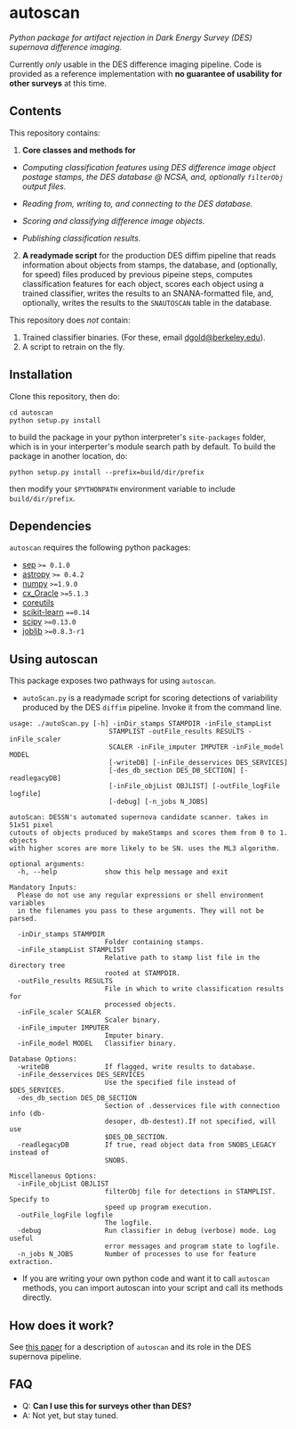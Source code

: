 # autoscan 

*Python package for artifact rejection in Dark Energy
 Survey (DES) supernova difference imaging.*
 
 Currently *only* usable in the DES difference imaging pipeline. Code is provided as a reference implementation with **no guarantee of usability for other surveys** at this time.

## Contents

This repository contains:
    
1. **Core classes and methods for**
        
  * *Computing classification features using DES difference image
  object postage stamps, the DES database @ NCSA, and,
  optionally `filterObj` output files.*

  * *Reading from, writing to, and connecting to the DES database.*
      
  * *Scoring and classifying difference image objects.*
	    
  * *Publishing classification results.*
    
2. **A readymade script** for the production DES diffim pipeline that
reads information about objects from stamps, the database, and
(optionally, for speed) files produced by previous pipeine steps,
computes classification features for each object, scores each
object using a trained classifier, writes the results to an
SNANA-formatted file, and, optionally, writes the results to the
`SNAUTOSCAN` table in the database.

This repository does *not* contain:
     
1. Trained classifier binaries. (For these, email dgold@berkeley.edu).
2. A script to retrain on the fly.

## Installation

Clone this repository, then do:

    cd autoscan
    python setup.py install

to build the package in your python interpreter's `site-packages`
folder, which is in your interperter's module search path by default.
To build the package in another location, do:

    python setup.py install --prefix=build/dir/prefix

then modify your `$PYTHONPATH` environment variable to include
`build/dir/prefix`.

## Dependencies

`autoscan` requires the following python packages:

* [sep](https://github.com/kbarbary/sep) `>= 0.1.0`
* [astropy](http://www.astropy.org/) `>= 0.4.2`
* [numpy](http://www.numpy.org/) `>=1.9.0`
* [cx_Oracle](http://cx-oracle.sourceforge.net/) `>=5.1.3`
* [coreutils](https://dessvn.cosmology.illinois.edu/websvn/desdm/devel/CoreUtils/) 
* [scikit-learn](http://scikit-learn.org/stable/) `==0.14`
* [scipy](http://www.scipy.org) `>=0.13.0`
* [joblib](https://pythonhosted.org/joblib) `>=0.8.3-r1`

## Using autoscan

This package exposes two pathways for using `autoscan`. 

* `autoScan.py` is a readymade script for scoring detections
of variability produced by the DES `diffim` pipeline. Invoke it
from the command line. 

````
usage: ./autoScan.py [-h] -inDir_stamps STAMPDIR -inFile_stampList
                         STAMPLIST -outFile_results RESULTS -inFile_scaler
                         SCALER -inFile_imputer IMPUTER -inFile_model MODEL
                         [-writeDB] [-inFile_desservices DES_SERVICES]
                         [-des_db_section DES_DB_SECTION] [-readlegacyDB]
                         [-inFile_objList OBJLIST] [-outFile_logFile logfile]
                         [-debug] [-n_jobs N_JOBS]

autoScan: DESSN's automated supernova candidate scanner. takes in 51x51 pixel
cutouts of objects produced by makeStamps and scores them from 0 to 1. objects
with higher scores are more likely to be SN. uses the ML3 algorithm.

optional arguments:
  -h, --help            show this help message and exit

Mandatory Inputs:
  Please do not use any regular expressions or shell environment variables
  in the filenames you pass to these arguments. They will not be parsed.

  -inDir_stamps STAMPDIR
                        Folder containing stamps.
  -inFile_stampList STAMPLIST
                        Relative path to stamp list file in the directory tree
                        rooted at STAMPDIR.
  -outFile_results RESULTS
                        File in which to write classification results for
                        processed objects.
  -inFile_scaler SCALER
                        Scaler binary.
  -inFile_imputer IMPUTER
                        Imputer binary.
  -inFile_model MODEL   Classifier binary.

Database Options:
  -writeDB              If flagged, write results to database.
  -inFile_desservices DES_SERVICES
                        Use the specified file instead of $DES_SERVICES.
  -des_db_section DES_DB_SECTION
                        Section of .desservices file with connection info (db-
                        desoper, db-destest).If not specified, will use
                        $DES_DB_SECTION.
  -readlegacyDB         If true, read object data from SNOBS_LEGACY instead of
                        SNOBS.

Miscellaneous Options:
  -inFile_objList OBJLIST
                        filterObj file for detections in STAMPLIST. Specify to
                        speed up program execution.
  -outFile_logFile logfile
                        The logfile.
  -debug                Run classifier in debug (verbose) mode. Log useful
                        error messages and program state to logfile.
  -n_jobs N_JOBS        Number of processes to use for feature extraction.
````

* If you are writing your own python code and want it to call
  `autoscan` methods, you can import autoscan into your script and
  call its methods directly.

## How does it work? 

See [this paper](http://arxiv.org/abs/1504.02936) 
for a description of `autoscan` and its role in the 
DES supernova pipeline. 

## FAQ

* Q: **Can I use this for surveys other than DES?**
* A: Not yet, but stay tuned. 

